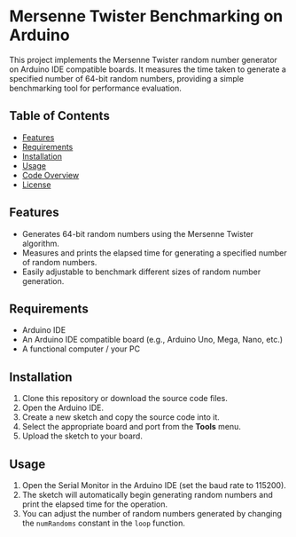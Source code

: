 # Mersenne Twister Benchmarking on Arduino

This project implements the Mersenne Twister random number generator on Arduino IDE compatible boards. It measures the time taken to generate a specified number of 64-bit random numbers, providing a simple benchmarking tool for performance evaluation.

## Table of Contents

- [Features](#features)
- [Requirements](#requirements)
- [Installation](#installation)
- [Usage](#usage)
- [Code Overview](#code-overview)
- [License](#license)

## Features

- Generates 64-bit random numbers using the Mersenne Twister algorithm.
- Measures and prints the elapsed time for generating a specified number of random numbers.
- Easily adjustable to benchmark different sizes of random number generation.

## Requirements

- Arduino IDE
- An Arduino IDE compatible board (e.g., Arduino Uno, Mega, Nano, etc.)
- A functional computer / your PC

## Installation

1. Clone this repository or download the source code files.
2. Open the Arduino IDE.
3. Create a new sketch and copy the source code into it.
4. Select the appropriate board and port from the **Tools** menu.
5. Upload the sketch to your board.

## Usage

1. Open the Serial Monitor in the Arduino IDE (set the baud rate to 115200).
2. The sketch will automatically begin generating random numbers and print the elapsed time for the operation.
3. You can adjust the number of random numbers generated by changing the `numRandoms` constant in the `loop` function.




